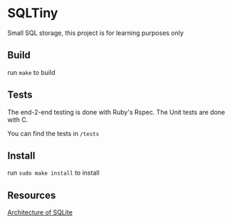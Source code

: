 # SQLTiny

Small SQL storage, this project is for learning purposes only

## Build

run `make` to build

## Tests

The end-2-end testing is done with Ruby's Rspec. The Unit tests are done with C.

You can find the tests in `/tests`

## Install

run `sudo make install` to install

## Resources

[Architecture of SQLite](https://www.sqlite.org/arch.html)
